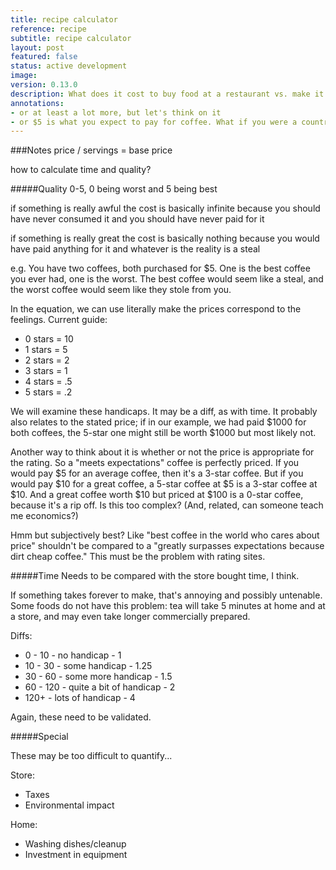 ```yaml
---
title: recipe calculator
reference: recipe
subtitle: recipe calculator
layout: post
featured: false
status: active development
image: 
version: 0.13.0
description: What does it cost to buy food at a restaurant vs. make it at home?
annotations:
- or at least a lot more, but let's think on it
- or $5 is what you expect to pay for coffee. What if you were a country mouse and expect to pay $1 for a coffee, and you came to NYC... hmmm...
---
```


###Notes
price / servings = 
base price

how to calculate time and quality?

#####Quality
0-5, 0 being worst and 5 being best

if something is really awful
the cost is basically infinite because
you should have never consumed it and
you should have never paid for it

if something is really great
the cost is basically nothing because
you would have paid anything<sup></sup> for it and 
whatever is the reality is a steal

e.g. You have two coffees, both purchased for $5. One is the best coffee you ever had, one is the worst. The best coffee would seem like a steal, and the worst coffee would seem like they stole from you.

In the equation, we can use literally make the prices correspond to the feelings. Current guide:

* 0 stars = 10
* 1 stars = 5
* 2 stars = 2
* 3 stars = 1
* 4 stars = .5
* 5 stars = .2

We will examine these handicaps. It may be a diff, as with time. It probably also relates to the stated price; if in our example, we had paid $1000 for both coffees, the 5-star one might still be worth $1000 but most likely not.

Another way to think about it is whether or not the price is appropriate for the rating. So a "meets expectations" coffee is perfectly priced. If you would pay $5 for an average coffee,<sup></sup> then it's a 3-star coffee. But if you would pay $10 for a great coffee, a 5-star coffee at $5 is a 3-star coffee at $10. And a great coffee worth $10 but priced at $100 is a 0-star coffee, because it's a rip off. Is this too complex? (And, related, can someone teach me economics?)

Hmm but subjectively best? Like "best coffee in the world who cares about price" shouldn't be compared to a "greatly surpasses expectations because dirt cheap coffee." This must be the problem with rating sites.

#####Time
Needs to be compared with
the store bought time, I think.

If something takes forever to make, that's annoying and possibly untenable. Some foods do not have this problem: tea will take 5 minutes at home and at a store, and may even take longer commercially prepared.

Diffs:

* 0 - 10 - no handicap - 1
* 10 - 30 - some handicap - 1.25
* 30 - 60 - some more handicap - 1.5
* 60 - 120 - quite a bit of handicap - 2
* 120+ - lots of handicap - 4

Again, these need to be validated.

#####Special

These may be too difficult to quantify...

Store:

* Taxes
* Environmental impact

Home:

* Washing dishes/cleanup
* Investment in equipment